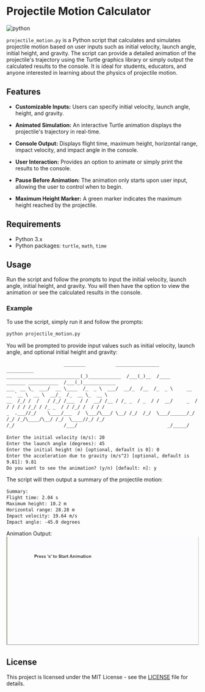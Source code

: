# Projectile Motion Calculator

![python](https://img.shields.io/badge/Python-3776AB?style=for-the-badge&logo=python&logoColor=white)

`projectile_motion.py` is a Python script that calculates and simulates projectile motion based on user inputs such as initial velocity, launch angle, initial height, and gravity. The script can provide a detailed animation of the projectile's trajectory using the Turtle graphics library or simply output the calculated results to the console. It is ideal for students, educators, and anyone interested in learning about the physics of projectile motion.

## Features

- **Customizable Inputs:** Users can specify initial velocity, launch angle, height, and gravity.

- **Animated Simulation:** An interactive Turtle animation displays the projectile's trajectory in real-time.

- **Console Output:** Displays flight time, maximum height, horizontal range, impact velocity, and impact angle in the console.

- **User Interaction:** Provides an option to animate or simply print the results to the console.

- **Pause Before Animation:** The animation only starts upon user input, allowing the user to control when to begin.

- **Maximum Height Marker:** A green marker indicates the maximum height reached by the projectile.

## Requirements

- Python 3.x
- Python packages: `turtle`, `math`, `time`

## Usage

Run the script and follow the prompts to input the initial velocity, launch angle, initial height, and gravity. You will then have the option to view the animation or see the calculated results in the console.

### Example

To use the script, simply run it and follow the prompts:

```bash
python projectile_motion.py
```

You will be prompted to provide input values such as initial velocity, launch angle, and optional initial height and gravity:

```plain
                     ________           ________________                           __________              
___________________________(_)____________  /___(_)__  /____      _______ ___________  /___(_)____________ 
___  __ \_  ___/  __ \____  /_  _ \  ___/  __/_  /__  /_  _ \     __  __ `__ \  __ \  __/_  /_  __ \_  __ \
__  /_/ /  /   / /_/ /___  / /  __/ /__ / /_ _  / _  / /  __/     _  / / / / / /_/ / /_ _  / / /_/ /  / / /
_  .___//_/    \____/___  /  \___/\___/ \__/ /_/  /_/  \___/______/_/ /_/ /_/\____/\__/ /_/  \____//_/ /_/ 
/_/                  /___/                                 _/_____/                                        

Enter the initial velocity (m/s): 20
Enter the launch angle (degrees): 45
Enter the initial height (m) [optional, default is 0]: 0
Enter the acceleration due to gravity (m/s^2) [optional, default is 9.81]: 9.81
Do you want to see the animation? (y/n) [default: n]: y
```

The script will then output a summary of the projectile motion:

```plain
Summary:
Flight time: 2.04 s
Maximum height: 10.2 m
Horizontal range: 28.28 m
Impact velocity: 19.64 m/s
Impact angle: -45.0 degrees
```

Animation Output:
![Animation](/projectile_motion/docs/img/projectile-animation.gif)

## License

This project is licensed under the MIT License - see the [LICENSE](../LICENSE) file for details.
